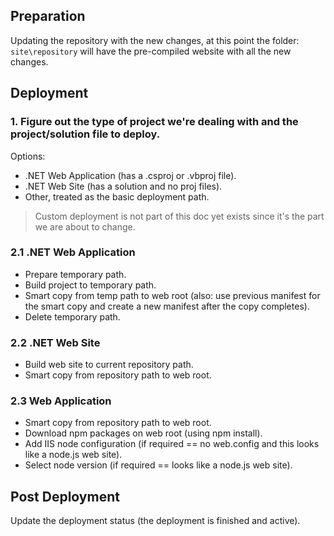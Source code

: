 ## Preparation

Updating the repository with the new changes, at this point the folder: `site\repository` will have the pre-compiled website with all the new changes.

## Deployment

### 1. Figure out the type of project we're dealing with and the project/solution file to deploy.

Options:

- .NET Web Application (has a .csproj or .vbproj file).
- .NET Web Site (has a solution and no proj files).
- Other, treated as the basic deployment path.

> Custom deployment is not part of this doc yet exists since it's the part we are about to change.

### 2.1 .NET Web Application

- Prepare temporary path.
- Build project to temporary path.
- Smart copy from temp path to web root (also: use previous manifest for the smart copy and create a new manifest after the copy completes).
- Delete temporary path.

### 2.2 .NET Web Site

- Build web site to current repository path.
- Smart copy from repository path to web root.

### 2.3 Web Application

- Smart copy from repository path to web root.
- Download npm packages on web root (using npm install).
- Add IIS node configuration (if required == no web.config and this looks like a node.js web site).
- Select node version (if required == looks like a node.js web site).

## Post Deployment

Update the deployment status (the deployment is finished and active).
